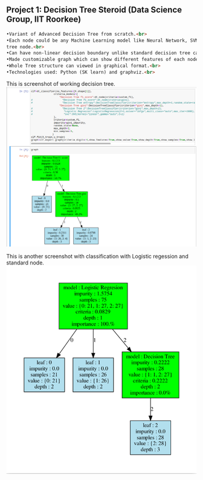 ## Project 1: Decision Tree Steroid (Data Science Group, IIT Roorkee)
  
```markdown
•Variant of Advanced Decision Tree from scratch.<br>
•Each node could be any Machine Learning model like Neural Network, SVM or basic decision
tree node.<br>
•Can have non-linear decision boundary unlike standard decision tree can only have parallel to feature boundary.<br>
•Made customizable graph which can show different features of each node such as impurity, class distribution ,etc.<br>
•Whole Tree structure can viewed in graphical format.<br>
•Technologies used: Python (SK learn) and graphviz.<br>
```
This is screenshot of working decision tree.
![](/images/decision_tree.png)

This is another screenshot with classification with Logistic regession and standard node.
![](/images/working2.png)
